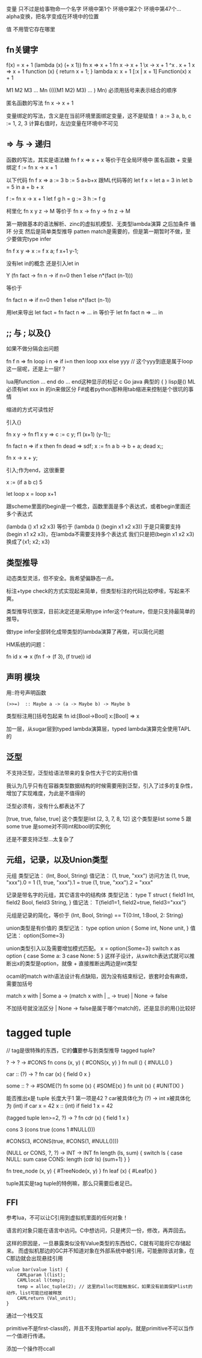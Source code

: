 变量  只不过是给事物命一个名字   环境中第1个 环境中第2个 环境中第47个...
alpha变换，把名字变成在环境中的位置

值 不用管它存在哪里

## fn关键字

f(x) = x + 1
(lambda (x) (+ x 1))
fn x => x + 1
fn x -> x + 1
\x -> x + 1
^x . x + 1
x => x + 1
function (x) { return x + 1; }
lambda x: x + 1
[:x | x + 1]
Function(x) x + 1

M1 M2 M3 ... Mn   ((((M1 M2) M3) ... ) Mn)
必须用括号来表示结合的顺序

匿名函数的写法
fn x -> x + 1

变量绑定的写法，含义是在当前环境里面绑定变量，这不是赋值！
a := 3
a, b, c := 1, 2, 3
计算右值时，左边变量在环境中不可见

## => 与 -> 递归

函数的写法，其实是语法糖
fn f x => x + x
等价于在全局环境中 匿名函数 + 变量绑定
f := fn x -> x + 1

以下代码
fn f x =>
   a := 3
   b := 5
   a+b+x
跟ML代码等的
let f x =
    let a = 3 in
    let b = 5 in
        a + b + x

f := fn x -> x + 1
let f g h =
  g := 3
  h := f g

柯里化
fn x y z -> M
等价于
fn x ->
   fn y ->
      fn z ->
         M

第一期做基本的语法解析、zinc的虚拟机模型、无类型lambda演算
之后加条件 循环 分支
然后是简单类型推导
patten match是需要的，但是第一期暂时不做，至少要做完type infer

fn f x y => 
   x := f x a;
   f x+1 y-1;

没有let in的概念
还是引入let in

Y (fn fact ->
      fn n ->
          if n=0 then 1 else n*(fact (n-1)))
          
等价于

fn fact n => if n=0 then 1 else n*(fact (n-1))

用let来导出
let fact = fn fact n => ... in
等价于
let fn fact n => ... in

## ;; 与 ; 以及{}

如果不做分隔会出问题

  fn f n =>
     fn loop i n =>
        if i=n then loop xxx
        else
          yyy // 这个yyy到底是属于loop这一层呢，还是上一层f？

lua用function ... end do ... end这种显示的标记
c Go java 典型的 { }
lisp是()
ML必须有let xxx in 的in来做区分
F#或者python那种用tab缩进来控制是个很坑的事情

缩进的方式可读性好

引入{}

fn x y ->
   fn f1 x y =>
      c := c y;
      f1 (x+1) (y-1);;

fn fact n => if x then
   fn dead => sdf;
   x := fn a b -> b + a;
   dead x;;


fn x -> x + y;

引入;作为end，这很重要

x := (if a
  b
  c)
  5

let loop x =
    loop x+1
    
跟scheme里面的begin是一个概念，函数里面是多个表达式，或者begin里面还多个表达式

(lambda () x1 x2 x3) 等价于 (lambda () (begin x1 x2 x3))
于是只需要支持(begin x1 x2 x3)，在lambda不需要支持多个表达式
我们只是把(begin x1 x2 x3)换成了{x1; x2; x3}


## 类型推导

动态类型灵活，但不安全。我希望偏静态一点。

标注+type check的方式实现起来简单，但类型标注的代码比较啰嗦，写起来不爽。

类型推导坑很深，目前决定还是采用type infer这个feature，但是只支持最简单的推导。

做type infer全部转化成带类型的lambda演算了再做，可以简化问题

HM系统的问题：

fn id x => x
(fn f -> (f 3), (f true)) id

## 声明 模块

用::符号声明函数

    (>>=)  :: Maybe a -> (a -> Maybe b) -> Maybe b

类型标注用[]括号包起来
fn id:[Bool->Bool] x:[Bool] => x

加一层，从sugar层到typed lambda演算层，typed lambda演算完全使用TAPL的

## 泛型

不支持泛型，泛型给语法带来的复杂性大于它的实用价值

我认为几乎只有在容器类型数据结构的时候需要用到泛型，引入了过多的复杂性，增加了实现难度，为此是不值得的

泛型必须有，没有什么都表达不了

[true, true, false, true] 这个类型是list<bool>
[2, 3, 7, 8, 12] 这个类型是list<int>
some 5 跟some true 是some对不同int和bool的实例化

还是不要支持泛型...太复杂了

## 元组，记录，以及Union类型

元组 类型记法：
(Int, Bool, String)
值记法：
(1, true, "xxx")
访问方法
(1, true, "xxx").0 = 1
(1, true, "xxx").1 = true
(1, true, "xxx").2 = "xxx"

记录是带名字的元组，其它语言中的结构体
类型记法：
type T struct {
    field1 Int,
    field2 Bool,
    field3 String,
}
值记法：
T{field1=1,
field2=true,
field3="xxx"}

元组是记录的简化，等价于
(Int, Bool, String) == T{0:Int, 1:Bool, 2: String}

union类型是有价值的
类型记法：
type option union {
    Some int,
    None unit,
}
值记法：
option{Some=3}

union类型引入以及需要增加模式匹配。
x = option{Some=3}
switch x as option {
    case Some a: 3
    case None: 5
}
这样子设计，从switch表达式就可以推断出x的类型是option，就像 + 直接推断出两边是int类型

ocaml的match with语法设计有点缺陷，因为没有结束标记，嵌套时会有麻烦，需要加括号

match x with 
| Some a ->
    (match x with 
    | _ -> true)
| None -> false

不加括号就没法区分 | None -> false是属于哪个match的，还是显示的用{}比较好

# tagged tuple

// tag是很特殊的东西，它的**值**要参与到类型推导
tagged tuple?

? -> ? -> #CONS
fn cons (x, y) { #CONS(x, y) }
fn null () { #NULL() }

car :: (?) -> ?
fn car (x) { field 0 x }

some :: ? -> #SOME(?)
fn some (x) { #SOME(x) }
fn unit (x) { #UNIT(X) }

能否推出x是 tuple 长度大于1 第一项是42 ?
car被具体化为 (?) -> int
x被具体化为 (int)
if car x = 42 
x :: (int)
if field 1 x = 42

(tagged tuple len>=2, ?) -> ?
fn cdr (x) { field 1 x }

cons 3 (cons true (cons 1 #NULL()))

#CONS(3, #CONS(true, #CONS(1, #NULL())))

(NULL or CONS, ?, ?) -> INT -> INT
fn length (ls, sum) {
    switch ls {
      case NULL: sum
      case CONS: length (cdr ls) (sum+1)
    }
}

fn tree_node (x, y) { #TreeNode(x, y) }
fn leaf (x) { #Leaf(x) }

tuple其实是tag tuple的特例嘛，那么只需要后者足已。

## FFI

参考lua，不可以让C引用到虚拟机里面的任何对象！

语言的对象只能在语言中访问。C中想访问，只是拷贝一份，修改，再弄回去。

这样的原因是，一旦暴露类似没有Value类型的东西给C，C就有可能将它存储起来。
而虚拟机那边的GC并不知道对象在外部系统中被引用，可能删除该对象，在C那边就会出现悬挂引用

```
value bar(value list) {
    CAMLparam l(list);
    CAMLlocal l(temp);
    temp = alloc_tuple(2); // 这里的alloc可能触发GC，如果没有前面保护list的动作，list可能已经被释放
    CAMLreturn (Val_unit);
} 
```

通过一个栈交互

primitive不是first-class的，并且不支持partial apply。就是primitive不可以当作一个值进行传递。

添加一个操作符ccall
